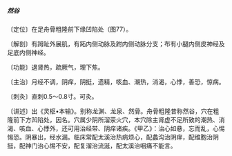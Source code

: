 ##### 然谷

〔定位〕在足舟骨粗隆前下缘凹陷处（图77）。

〔解剖〕有𧿹趾外展肌，有跖内侧动脉及跗内侧动脉分支；布有小腿内侧皮神经及足底内侧神经。

〔功能〕退肾热，疏厥气，理下焦。

〔主治〕月经不调，阴痒，阴挺，遗精，咳血、潮热，消渴，心悸，善恐，惊病。

〔刺灸〕直刺0.5〜0.8寸。可灸。

〔讲述〕出《灵枢•本输》。别称龙渊、龙泉、然骨。舟骨粗隆昔称然谷，穴在粗隆前下方凹陷处，因名。穴属少阴所溜荥火穴，本穴除主肾虚不足所致的潮热、消渴、咳血、心悸外，还可用治经带、阴痒诸疾。《甲乙》：治心如悬，忘而乱，心惕惕恐。阴暴出，经水漏。临床常配太溪治热病烦心，配蠡沟治阴痒，配维胞治阴挺，配神门治心惕不安，配复溜治流涎，配太溪治咽痛不能言。

